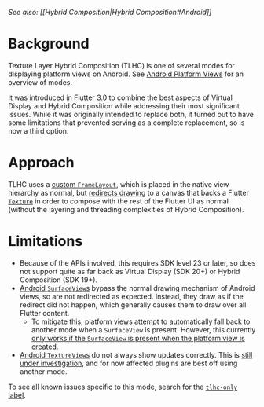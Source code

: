 _See also: [[Hybrid Composition|Hybrid Composition#Android]]_

# Background

Texture Layer Hybrid Composition (TLHC) is one of several modes for displaying platform views on Android. See [Android Platform Views](https://github.com/flutter/flutter/wiki/Android-Platform-Views) for an overview of modes.

It was introduced in Flutter 3.0 to combine the best aspects of Virtual Display and Hybrid Composition while addressing their most significant issues. While it was originally intended to replace both, it turned out to have some limitations that prevented serving as a complete replacement, so is now a third option.

# Approach

TLHC uses a [custom `FrameLayout`](https://github.com/flutter/engine/blob/7025645c52bfaeb1cc67be5ca842b65772c89c8e/shell/platform/android/io/flutter/plugin/platform/PlatformViewWrapper.java#L35-L46), which is placed in the native view hierarchy as normal, but [redirects drawing](https://github.com/flutter/engine/blob/7025645c52bfaeb1cc67be5ca842b65772c89c8e/shell/platform/android/io/flutter/plugin/platform/PlatformViewWrapper.java#L299-L309) to a canvas that backs a Flutter [`Texture`](https://api.flutter.dev/flutter/widgets/Texture-class.html) in order to compose with the rest of the Flutter UI as normal (without the layering and threading complexities of Hybrid Composition).

# Limitations

- Because of the APIs involved, this requires SDK level 23 or later, so does not support quite as far back as Virtual Display (SDK 20+) or Hybrid Composition (SDK 19+).
- [Android `SurfaceView`s](https://developer.android.com/reference/android/view/SurfaceView) bypass the normal drawing mechanism of Android views, so are not redirected as expected. Instead, they draw as if the redirect did not happen, which generally causes them to draw over all Flutter content.
    - To mitigate this, platform views attempt to automatically fall back to another mode when a `SurfaceView` is present. However, this currently [only works if the `SurfaceView` is present when the platform view is created](https://github.com/flutter/flutter/issues/109690).
- [Android `TextureView`s](https://developer.android.com/reference/android/view/TextureView) do not always show updates correctly. This is [still under investigation](https://github.com/flutter/flutter/issues/103686), and for now affected plugins are best off using another mode.

To see all known issues specific to this mode, search for the [`tlhc-only` label](https://github.com/flutter/flutter/labels/tlhc-only).